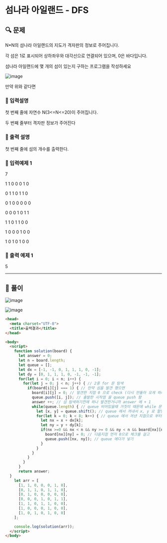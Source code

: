# 섬나라 아일랜드 - DFS

##  🔍 문제 
N*N의  섬나라  아일랜드의  지도가  격자판의  정보로  주어집니다.  

각  섬은  1로  표시되어  상하좌우와  대각선으로  연결되어  있으며,  0은  바다입니다.  

섬나라  아일랜드에  몇  개의  섬이  있는지 구하는 프로그램을 작성하세요


![image](https://user-images.githubusercontent.com/28912774/125146286-fe541c80-e15f-11eb-89e0-22c2128096a6.png)


만약 위와 같다면


### 🔹 입력설명
첫 번째 줄에 자연수 N(3<=N<=20)이 주어집니다.

두 번째 줄부터 격자판 정보가 주어진다
 
### 🔹 출력 설명
첫 번째 줄에 섬의 개수를 출력한다.

### 🔹 입력예제 1
7

1 1 0 0 0 1 0

0 1 1 0 1 1 0

0 1 0 0 0 0 0

0 0 0 1 0 1 1

1 1 0 1 1 0 0

1 0 0 0 1 0 0

1 0 1 0 1 0 0

### 🔹 출력 예제 1
5

----

##  📌 풀이

![image](https://user-images.githubusercontent.com/28912774/125214412-fcba5e00-e2f1-11eb-87a8-e41629bd3301.png)


![image](https://user-images.githubusercontent.com/28912774/125214419-0217a880-e2f2-11eb-9fbc-d0ffc511af05.png)

```html
<head>
  <meta charset="UTF-8">
  <title>출력결과</title>
</head>

<body>
  <script>
    function solution(board) {
      let answer = 0;
      let n = board.length;
      let queue = [];
      let dx = [-1, -1, 0, 1, 1, 1, 0, -1];
      let dy = [0, 1, 1, 1, 0, -1, -1, -1];
      for(let i = 0; i < n; i++) {
        for(let j = 0; j < n; j++) { // 2중 for 문 탐색
          if(board[i][j] === 1) { // 만약 섬을 발견 했으면
            board[i][j] = 0; // 발견한 지점 0 으로 check (다시 안돌아 오게 하려고..)
            queue.push([i, j]); // 출발한 시작점 을 queue push 함
            answer ++; // 섬 탐색하기전에 하나 발견한거니까 answer 에 + 1
            while(queue.length) { // queue 비어있을때 거짓이 때문에 while 문 종료
              let [x, y] = queue.shift(); // queue 에서 꺼내서 x, y 로 할당
              for(let k = 0; k < 8; k++) { // queue 에서 꺼낸 지점으로 부터 8방향 탐색 시작
                let nx = x + dx[k];
                let ny = y + dy[k];
                if(nx >=0 && nx < n && ny >= 0 && ny < n && board[nx][ny] === 1) { // board 안에 지점 및 다음 지점이 섬일경우
                  board[nx][ny] = 0; // 다음지점 먼저 0으로 체크를 걸고
                  queue.push([nx, ny]); // queue 에다가 넣기
                }
              }
            }
          }
        }
      }
      return answer;
  }
    let arr = [
      [1, 1, 0, 0, 0, 1, 0],
      [0, 1, 1, 0, 1, 1, 0],
      [0, 1, 0, 0, 0, 0, 0],
      [0, 0, 0, 1, 0, 1, 1],
      [1, 1, 0, 1, 1, 0, 0],
      [1, 0, 0, 0, 1, 0, 0],
      [1, 0, 1, 0, 1, 0, 0]
    ];

    console.log(solution(arr));
  </script>
</body>
```
